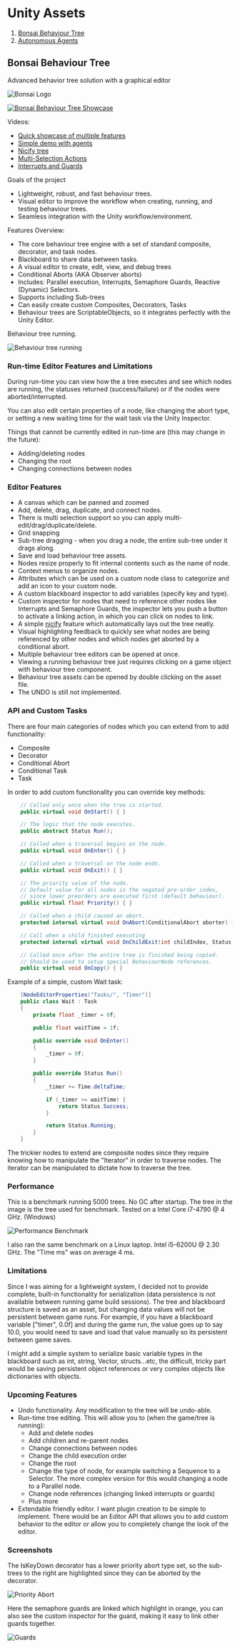 # Unity Assets

1. [Bonsai Behaviour Tree](#bonsai-behaviour-tree)
2. [Autonomous Agents](#autonomous-agents)

## Bonsai Behaviour Tree
Advanced behavior tree solution with a graphical editor

![Bonsai Logo](http://i.imgur.com/rq9Tfja.png)

[![Bonsai Behaviour Tree Showcase](https://i.imgur.com/Cuddqco.png)](https://www.youtube.com/watch?v=BL6TUJwAFWg)

Videos:
- [Quick showcase of multiple features](https://twitter.com/i/status/866473174577401856)
- [Simple demo with agents](https://twitter.com/i/status/865356769572384776)
- [Nicify tree](https://twitter.com/i/status/855851944103092224)
- [Multi-Selection Actions](https://twitter.com/i/status/866830814234980352)
- [Interrupts and Guards](https://twitter.com/i/status/867516094537510912)


Goals of the project
- Lightweight, robust, and fast behaviour trees.
- Visual editor to improve the workflow when creating, running, and testing behaviour trees.
- Seamless integration with the Unity workflow/environment.

Features Overview:

- The core behaviour tree engine with a set of standard composite, decorator, and task nodes.
- Blackboard to share data between tasks.
- A visual editor to create, edit, view, and debug trees
- Conditional Aborts (AKA Observer aborts)
- Includes: Parallel execution, Interrupts, Semaphore Guards, Reactive (Dynamic) Selectors.
- Supports including Sub-trees
- Can easily create custom Composites, Decorators, Tasks
- Behaviour trees are ScriptableObjects, so it integrates perfectly with the Unity Editor.

Behaviour tree running.

![Behaviour tree running](http://i.imgur.com/aUe8neD.png)

### Run-time Editor Features and Limitations

During run-time you can view how the a tree executes and see which nodes are running, the statuses returned (success/failure) or if the nodes were aborted/interrupted.

You can also edit certain properties of a node, like changing the abort type, or setting a new waiting time for the wait task via the Unity Inspector.

Things that cannot be currently edited in run-time are (this may change in the future):
- Adding/deleting nodes
- Changing the root
- Changing connections between nodes

### Editor Features

- A canvas which can be panned and zoomed
- Add, delete, drag, duplicate, and connect nodes.
- There is multi selection support so you can apply multi-edit/drag/duplicate/delete.
- Grid snapping
- Sub-tree dragging - when you drag a node, the entire sub-tree under it drags along.
- Save and load behaviour tree assets.
- Nodes resize properly to fit internal contents such as the name of node.
- Context menus to organize nodes.
- Attributes which can be used on a custom node class to categorize and add an icon to your custom node.
- A custom blackboard inspector to add variables (specify key and type).
- Custom inspector for nodes that need to reference other nodes like Interrupts and Semaphore Guards, the inspector lets you push a button to activate a linking action, in which you can click on nodes to link.
- A simple [nicify](https://twitter.com/i/status/855851944103092224) feature which automatically lays out the tree neatly.
- Visual highlighting feedback to quickly see what nodes are being referenced by other nodes and which nodes get aborted by a conditional abort.
- Multiple behaviour tree editors can be opened at once.
- Viewing a running behaviour tree just requires clicking on a game object with behaviour tree component.
- Behaviour tree assets can be opened by double clicking on the asset file.
- The UNDO is still not implemented.

### API and Custom Tasks
There are four main categories of nodes which you can extend from to add functionality:

- Composite
- Decorator
- Conditional Abort
- Conditional Task
- Task

In order to add custom functionality you can override key methods:
```csharp
    // Called only once when the tree is started.
    public virtual void OnStart() { }

    // The logic that the node executes.
    public abstract Status Run();

    // Called when a traversal begins on the node.
    public virtual void OnEnter() { }

    // Called when a traversal on the node ends.
    public virtual void OnExit() { }

    // The priority value of the node.
    // Default value for all nodes is the negated pre-order index,
    // since lower preorders are executed first (default behaviour).
    public virtual float Priority() { }

    // Called when a child caused an abort.
    protected internal virtual void OnAbort(ConditionalAbort aborter) { }

    // Call when a child finished executing
    protected internal virtual void OnChildExit(int childIndex, Status childStatus) { }

    // Called once after the entire tree is finished being copied.
    // Should be used to setup special BehaviourNode references.
    public virtual void OnCopy() { }
```
Example of a simple, custom Wait task:
```csharp
    [NodeEditorProperties("Tasks/", "Timer")]
    public class Wait : Task
    {
        private float _timer = 0f;

        public float waitTime = 1f;

        public override void OnEnter()
        {
            _timer = 0f;
        }

        public override Status Run()
        {
            _timer += Time.deltaTime;

            if (_timer >= waitTime) {
                return Status.Success;
            }

            return Status.Running;
        }
    }
```
The trickier nodes to extend are composite nodes since they require knowing how to manipulate the "Iterator" in order to traverse nodes. The iterator can be manipulated to dictate how to traverse the tree.

### Performance

This is a benchmark running 5000 trees. No GC after startup. The tree in the image is the tree used for benchmark. Tested on a Intel Core i7-4790 @ 4 GHz. (Windows)

![Performance Benchmark](http://i.imgur.com/hm0yHM1.png)

I also ran the same benchmark on a Linux laptop. Intel i5-6200U @ 2.30 GHz. The "Time ms" was on average 4 ms.

### Limitations

Since I was aiming for a lightweight system, I decided not to provide complete, built-in functionality for serialization (data persistence is not available between running  game build sessions). The tree and blackboard structure is saved as an asset, but changing data values will not be persistent between game runs. For example, if you have a blackboard variable ["timer", 0.0f] and during the game run, the value goes up to say 10.0, you would need to save and load that value manually so its persistent between game saves.

I might add a simple system to serialize basic variable types in the blackboard such as int, string, Vector, structs...etc, the difficult, tricky part would be saving persistent object references or very complex objects like dictionaries with objects.

### Upcoming Features

- Undo functionality. Any modification to the tree will be undo-able.
- Run-time tree editing. This will allow you to (when the game/tree is running):
  - Add and delete nodes
  - Add children and re-parent nodes
  - Change connections between nodes
  - Change the child execution order
  - Change the root
  - Change the type of node, for example switching a Sequence to a Selector. The more complex version for this would changing a node to a Parallel node.
  - Change node references (changing linked interrupts or guards)
  - Plus more
- Extendable friendly editor. I want plugin creation to be simple to implement. There would be an Editor API that allows you to add custom behavior to the editor or allow you to completely change the look of the editor.

### Screenshots

The IsKeyDown decorator has a lower priority abort type set, so the sub-trees to the right are highlighted since they can be aborted by the decorator.

![Priority Abort](http://i.imgur.com/S7SVlja.png)

Here the semaphore guards are linked which highlight in orange, you can also see the custom inspector for the guard, making it easy to link other guards together.

![Guards](http://i.imgur.com/9w3f1PE.png)